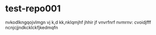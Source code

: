 # test-repo001
nvkodlkngqojvlmgn  vj k,d kk,nklqmjhf  jhhir jf vnvrfnrf nvmrnv: cvoidjfff
ncnjcjjndkcklckfjkedmqfn